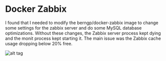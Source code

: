 Docker Zabbix
========================

I found that I needed to modify the berngp/docker-zabbix image
to change some settings for the zabbix server and do some
MySQL database optimizations.  Without these changes, the
Zabbix server process kept dying and the monit process kept
starting it.  The main issue was the Zabbix cache usage dropping
below 20% free.

![alt tag](https://raw.githubusercontent.com/CosmicQ/docker-zabbix/master/before-after.png)

